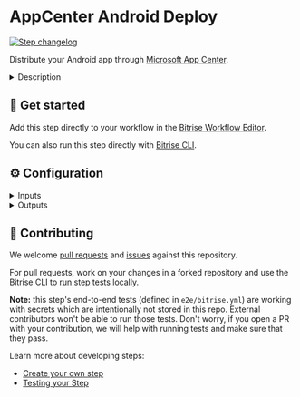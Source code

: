 # AppCenter Android Deploy

[![Step changelog](https://shields.io/github/v/release/bitrise-steplib/steps-appcenter-deploy-android?include_prereleases&label=changelog&color=blueviolet)](https://github.com/bitrise-steplib/steps-appcenter-deploy-android/releases)

Distribute your Android app through [Microsoft App Center](https://appcenter.ms/).

<details>
<summary>Description</summary>

[This Step](https://github.com/bitrise-steplib/steps-appcenter-deploy-android) integrates with the [App Center](https://appcenter.ms/)'s Distribution service and enables you to distribute your apps seamlessly to different stores, for example, App Store, MS Intune, user groups or even individual testers.

 ### Configuring the Step

 Before you start:

 The Step requires an active MS App Center account.

 1. Add the **APP path** which points to a binary file.
 2. Add the **mapping.txt file path**.
 3. Add the App Center **API token**.
 4. Add the **Owner name**, which means the owner of the App Center app. For an app owned by a user, the URL in App Center can look like this https://appcenter.ms/users/JoshuaWeber/apps/APIExample where the {ownername} is JoshuaWeber. For an app owned by an organization, the URL can be, for example, https://appcenter.ms/orgs/Microsoft/apps/APIExample where the {ownername} is Microsoft.
 5. Add the **App name** which is the name of the App Center app. For an app owned by a user, the URL in App Center might look like this: https://appcenter.ms/users/JoshuaWeber/apps/APIExample where the {app_name} is APIExample.
 6. Add the **Distribution groups** which means the user groups you wish to distribute the app to. Please add one group name per line.
 7. Add the **Distribution stores** where you wish to distribute the app to. Please add one store name per line.
 8. Add the **Testers** who you wish to send the app to via email. Please add one email address per line.
 9. Add any **Release notes for the deployed artifact**.
 10. Send notification emails to testers and distribution groups with the **Notify Testers** input.
 11. You can enforce the installation of a distribution version with the **Mandatory** input set to `yes`.
 12. If you set the **Debug** input to `yes`, you can enable verbose logs.

### Useful links
- [About Android deployment with Bitrise](https://devcenter.bitrise.io/deploy/android-deploy/android-deployment-index/)
- [About Android code signing](https://devcenter.bitrise.io/code-signing/android-code-signing/android-code-signing-index/)

### Related Steps
- [Deploy to Huawei App Gallery](https://www.bitrise.io/integrations/steps/app-gallery-deploy)
- [Google Play Deploy](https://www.bitrise.io/integrations/steps/google-play-deploy)
</details>

## 🧩 Get started

Add this step directly to your workflow in the [Bitrise Workflow Editor](https://devcenter.bitrise.io/steps-and-workflows/steps-and-workflows-index/).

You can also run this step directly with [Bitrise CLI](https://github.com/bitrise-io/bitrise).

## ⚙️ Configuration

<details>
<summary>Inputs</summary>

| Key | Description | Flags | Default |
| --- | --- | --- | --- |
| `app_path` | Path to binary file  For APKs, only single or universal APKs are supported: https://docs.microsoft.com/en-us/appcenter/build/react-native/android/#63-building-multiple-apks | required | `$BITRISE_APP_PATH` |
| `mapping_path` | Path to an Android mapping.txt file. |  |  |
| `api_token` | App Center API token | required, sensitive |  |
| `owner_name` | Owner of the App Center app.  For an app owned by a user, the URL in App Center might look like https://appcenter.ms/users/JoshuaWeber/apps/APIExample.  Here, the {owner_name} is JoshuaWeber. For an app owned by an org, the URL might be https://appcenter.ms/orgs/Microsoft/apps/APIExample and the {owner_name} would be Microsoft | required |  |
| `app_name` | The name of the App Center app.  For an app owned by a user, the URL in App Center might look like https://appcenter.ms/users/JoshuaWeber/apps/APIExample.  Here, the {app_name} is ApiExample. | required |  |
| `distribution_group` | User groups you wish to distribute the app. One group name per line.  Distribution of AAB is supported only for Google Play store deployment: https://docs.microsoft.com/en-us/appcenter/distribution/uploading#android |  |  |
| `distribution_store` | Distribution stores you wish to distribute the app. One store name per line.  Distribution of AAB is supported only for Google Play store deployment: https://docs.microsoft.com/en-us/appcenter/distribution/uploading#android |  |  |
| `distribution_tester` | List of individual testers. One email per line.  Distribution of AAB is supported only for Google Play store deployment: https://docs.microsoft.com/en-us/appcenter/distribution/uploading#android |  |  |
| `release_notes` | Additional notes for the deployed artifact. |  | `Release notes` |
| `notify_testers` | Send notification email to testers and distribution groups. | required | `yes` |
| `mandatory` | Enforce installation of distribution version. Requires SDK integration. | required | `no` |
| `debug` | Enable verbose logs | required | `no` |
| `all_distribution_groups` | Distribute the app to all user groups on that app. Enabling this options makes it ignore distribution_group. |  | `no` |
</details>

<details>
<summary>Outputs</summary>

| Environment Variable | Description |
| --- | --- |
| `APPCENTER_DEPLOY_STATUS` | Deployment status: 'success' or 'failed' |
| `APPCENTER_DEPLOY_INSTALL_URL` | Install page URL of the newly deployed version. |
| `APPCENTER_DEPLOY_DOWNLOAD_URL` | Download URL of the newly deployed version. |
| `APPCENTER_DEPLOY_RELEASE_ID` | ID of the new release for later retrieval via App Center APIs. |
| `APPCENTER_PUBLIC_INSTALL_PAGE_URL` | Public install page URL of the latest version. |
| `APPCENTER_PUBLIC_INSTALL_PAGE_URLS` | When a group is public the step will AppCenter provides and the step exports a public install page URL. |
| `APPCENTER_RELEASE_PAGE_URL` | URL to the release page containing release notes, easily share with business partners and QA for testing. |
</details>

## 🙋 Contributing

We welcome [pull requests](https://github.com/bitrise-steplib/steps-appcenter-deploy-android/pulls) and [issues](https://github.com/bitrise-steplib/steps-appcenter-deploy-android/issues) against this repository.

For pull requests, work on your changes in a forked repository and use the Bitrise CLI to [run step tests locally](https://devcenter.bitrise.io/bitrise-cli/run-your-first-build/).

**Note:** this step's end-to-end tests (defined in `e2e/bitrise.yml`) are working with secrets which are intentionally not stored in this repo. External contributors won't be able to run those tests. Don't worry, if you open a PR with your contribution, we will help with running tests and make sure that they pass.

Learn more about developing steps:

- [Create your own step](https://devcenter.bitrise.io/contributors/create-your-own-step/)
- [Testing your Step](https://devcenter.bitrise.io/contributors/testing-and-versioning-your-steps/)
